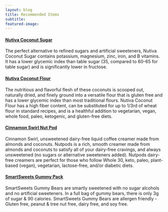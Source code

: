 ```yaml
---
layout: blog
title: Recommended Items
subtitle:
featured-image:
---		
```

#### [Nutiva Coconut Sugar](https://amzn.to/39mBvoz "Nutiva Coconut Sugar")
The perfect alternative to refined sugars and artificial sweeteners, Nutiva Coconut Sugar contains potassium, magnesium, zinc, iron, and B vitamins. It has a lower glycemic index than table sugar (35, compared to 60-65 for table sugar) and is significantly lower in fructose.

#### [Nutiva Coconut Flour](https://amzn.to/2WJpIOa "Nutiva Coconut Flour")
The nutritious and flavorful flesh of these coconuts is scooped out, naturally dried, and finely ground into a versatile flour that is gluten free and has a lower glycemic index than most traditional flours. Nutiva Coconut Flour has a high fiber content, can be substituted for up to 1/3rd of wheat flour in standard recipes, and is a healthful addition to vegetarian, vegan, whole food, paleo, ketogenic, and gluten-free diets.

#### [Cinnamon Swirl Nut Pod](https://amzn.to/2ycQpkf "Cinnamon Swirl Nut Pod")
Cinnamon Swirl, unsweetened dairy-free liquid coffee creamer made from almonds and coconuts. Nutpods is a rich, smooth creamer made from almonds and coconuts to satisfy all of your dairy-free cravings, and always unsweetened (no sugars or alternative sweeteners added). Nutpods dairy-free creamers are perfect for those who follow Whole 30, keto, paleo, plant-based (vegan), vegetarian, lactose-free, and/or diabetic diets.

#### [SmartSweets Gummy Pack](https://amzn.to/3ePlk77 "Sweet Smarts Pack")
SmartSweets Gummy Bears are smartly sweetened with no sugar alcohols and no artificial sweeteners. In a full bag of gummy bears, there is only 3g of sugar & 90 calories. SmartSweets Gummy Bears are allergen friendly - Gluten free, peanut & tree nut free, dairy free, and soy free.
